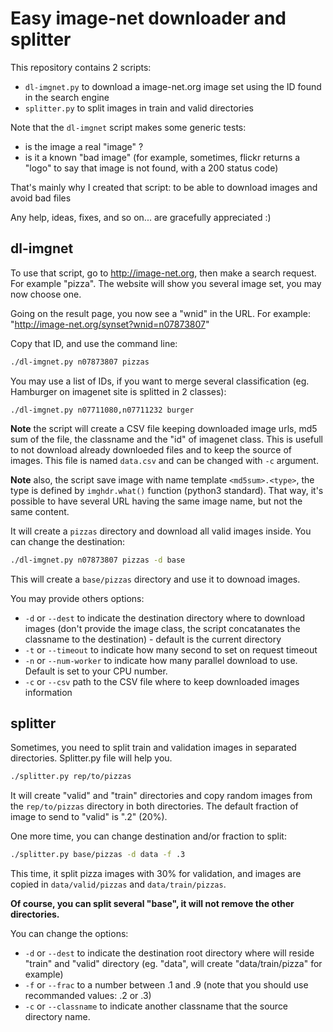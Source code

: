 # Easy image-net downloader and splitter

This repository contains 2 scripts:

- `dl-imgnet.py` to download a image-net.org image set using the ID found in the search engine
- `splitter.py` to split images in train and valid directories

Note that the `dl-imgnet` script makes some generic tests:

- is the image a real "image" ?
- is it a known "bad image" (for example, sometimes, flickr returns a "logo" to say that image is not found, with a 200 status code)

That's mainly why I created that script: to be able to download images and avoid bad files

Any help, ideas, fixes, and so on... are gracefully appreciated :)

## dl-imgnet

To use that script, go to http://image-net.org, then make a search request. For example "pizza". The website will show you several image set, you may now choose one.

Going on the result page, you now see a "wnid" in the URL. For example: "http://image-net.org/synset?wnid=n07873807"

Copy that ID, and use the command line:

```bash
./dl-imgnet.py n07873807 pizzas
```

You may use a list of IDs, if you want to merge several classification (eg. Hamburger on imagenet site is splitted in 2 classes):

```
./dl-imgnet.py n07711080,n07711232 burger
```

**Note** the script will create a CSV file keeping downloaded image urls, md5 sum of the file, the classname and the "id" of imagenet class. This is usefull to not download already downloeded files and to keep the source of images. This file is named `data.csv` and can be changed with `-c` argument.

**Note** also, the script save image with name template `<md5sum>.<type>`, the type is defined by `imghdr.what()` function (python3 standard). That way, it's possible to have several URL having the same image name, but not the same content.

It will create a `pizzas` directory and download all valid images inside. You can change the destination:

```bash
./dl-imgnet.py n07873807 pizzas -d base
```

This will create a `base/pizzas` directory and use it to downoad images.

You may provide others options:

- `-d` or `--dest` to indicate the destination directory where to download images (don't provide the image class, the script concatanates the classname to the destination) - default is the current directory
- `-t` or `--timeout` to indicate how many second to set on request timeout
- `-n` or `--num-worker` to indicate how many parallel download to use. Default is set to your CPU number.
- `-c` or `--csv` path to the CSV file where to keep downloaded images information

## splitter

Sometimes, you need to split train and validation images in separated directories. Splitter.py file will help you.

```bash
./splitter.py rep/to/pizzas 
```

It will create "valid" and "train" directories and copy random images from the `rep/to/pizzas` directory in both directories. The default fraction of image to send to "valid" is ".2" (20%).

One more time, you can change destination and/or fraction to split:

```bash
./splitter.py base/pizzas -d data -f .3
```

This time, it split pizza images with 30% for validation, and images are copied in `data/valid/pizzas` and `data/train/pizzas`.

**Of course, you can split several "base", it will not remove the other directories.**

You can change the options:

- `-d` or `--dest` to indicate the destination root directory where will reside "train" and "valid" directory (eg. "data", will create "data/train/pizza" for example)
- `-f` or `--frac` to a number between .1 and .9 (note that you should use recommanded values: .2 or .3)
- `-c` or `--classname` to indicate another classname that the source directory name.
